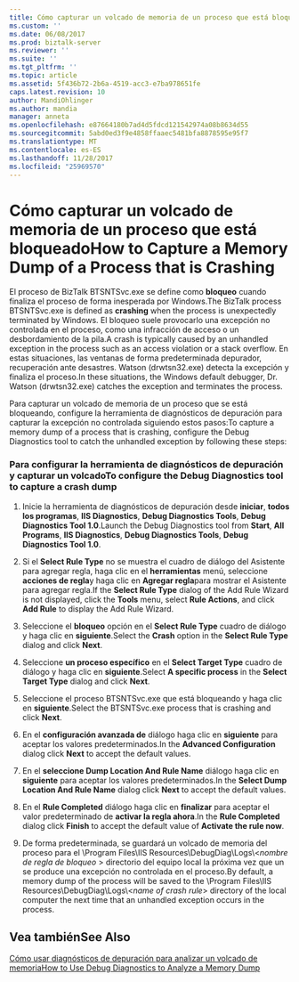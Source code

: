 ```yaml
---
title: Cómo capturar un volcado de memoria de un proceso que está bloqueado | Documentos de Microsoft
ms.custom: ''
ms.date: 06/08/2017
ms.prod: biztalk-server
ms.reviewer: ''
ms.suite: ''
ms.tgt_pltfrm: ''
ms.topic: article
ms.assetid: 5f436b72-2b6a-4519-acc3-e7ba978651fe
caps.latest.revision: 10
author: MandiOhlinger
ms.author: mandia
manager: anneta
ms.openlocfilehash: e87664180b7ad4d5fdcd121542974a08b8634d55
ms.sourcegitcommit: 5abd0ed3f9e4858ffaaec5481bfa8878595e95f7
ms.translationtype: MT
ms.contentlocale: es-ES
ms.lasthandoff: 11/28/2017
ms.locfileid: "25969570"
---
```

# <a name="how-to-capture-a-memory-dump-of-a-process-that-is-crashing"></a><span data-ttu-id="891b5-102">Cómo capturar un volcado de memoria de un proceso que está bloqueado</span><span class="sxs-lookup"><span data-stu-id="891b5-102">How to Capture a Memory Dump of a Process that is Crashing</span></span>
<span data-ttu-id="891b5-103">El proceso de BizTalk BTSNTSvc.exe se define como **bloqueo** cuando finaliza el proceso de forma inesperada por Windows.</span><span class="sxs-lookup"><span data-stu-id="891b5-103">The BizTalk process BTSNTSvc.exe is defined as **crashing** when the process is unexpectedly terminated by Windows.</span></span> <span data-ttu-id="891b5-104">El bloqueo suele provocarlo una excepción no controlada en el proceso, como una infracción de acceso o un desbordamiento de la pila.</span><span class="sxs-lookup"><span data-stu-id="891b5-104">A crash is typically caused by an unhandled exception in the process such as an access violation or a stack overflow.</span></span> <span data-ttu-id="891b5-105">En estas situaciones, las ventanas de forma predeterminada depurador, recuperación ante desastres. Watson (drwtsn32.exe) detecta la excepción y finaliza el proceso.</span><span class="sxs-lookup"><span data-stu-id="891b5-105">In these situations, the Windows default debugger, Dr. Watson (drwtsn32.exe) catches the exception and terminates the process.</span></span>  
  
 <span data-ttu-id="891b5-106">Para capturar un volcado de memoria de un proceso que se está bloqueando, configure la herramienta de diagnósticos de depuración para capturar la excepción no controlada siguiendo estos pasos:</span><span class="sxs-lookup"><span data-stu-id="891b5-106">To capture a memory dump of a process that is crashing, configure the Debug Diagnostics tool to catch the unhandled exception by following these steps:</span></span>  
  
### <a name="to-configure-the-debug-diagnostics-tool-to-capture-a-crash-dump"></a><span data-ttu-id="891b5-107">Para configurar la herramienta de diagnósticos de depuración y capturar un volcado</span><span class="sxs-lookup"><span data-stu-id="891b5-107">To configure the Debug Diagnostics tool to capture a crash dump</span></span>  
  
1.  <span data-ttu-id="891b5-108">Inicie la herramienta de diagnósticos de depuración desde **iniciar**, **todos los programas**, **IIS Diagnostics**, **Debug Diagnostics Tools**, **Debug Diagnostics Tool 1.0**.</span><span class="sxs-lookup"><span data-stu-id="891b5-108">Launch the Debug Diagnostics tool from **Start**, **All Programs**, **IIS Diagnostics**, **Debug Diagnostics Tools**, **Debug Diagnostics Tool 1.0**.</span></span>  
  
2.  <span data-ttu-id="891b5-109">Si el **Select Rule Type** no se muestra el cuadro de diálogo del Asistente para agregar regla, haga clic en el **herramientas** menú, seleccione **acciones de regla**y haga clic en **Agregar regla**para mostrar el Asistente para agregar regla.</span><span class="sxs-lookup"><span data-stu-id="891b5-109">If the **Select Rule Type** dialog of the Add Rule Wizard is not displayed, click the **Tools** menu, select **Rule Actions**, and click **Add Rule** to display the Add Rule Wizard.</span></span>  
  
3.  <span data-ttu-id="891b5-110">Seleccione el **bloqueo** opción en el **Select Rule Type** cuadro de diálogo y haga clic en **siguiente**.</span><span class="sxs-lookup"><span data-stu-id="891b5-110">Select the **Crash** option in the **Select Rule Type** dialog and click **Next**.</span></span>  
  
4.  <span data-ttu-id="891b5-111">Seleccione **un proceso específico** en el **Select Target Type** cuadro de diálogo y haga clic en **siguiente**.</span><span class="sxs-lookup"><span data-stu-id="891b5-111">Select **A specific process** in the **Select Target Type** dialog and click **Next**.</span></span>  
  
5.  <span data-ttu-id="891b5-112">Seleccione el proceso BTSNTSvc.exe que está bloqueando y haga clic en **siguiente**.</span><span class="sxs-lookup"><span data-stu-id="891b5-112">Select the BTSNTSvc.exe process that is crashing and click **Next**.</span></span>  
  
6.  <span data-ttu-id="891b5-113">En el **configuración avanzada de** diálogo haga clic en **siguiente** para aceptar los valores predeterminados.</span><span class="sxs-lookup"><span data-stu-id="891b5-113">In the **Advanced Configuration** dialog click **Next** to accept the default values.</span></span>  
  
7.  <span data-ttu-id="891b5-114">En el **seleccione Dump Location And Rule Name** diálogo haga clic en **siguiente** para aceptar los valores predeterminados.</span><span class="sxs-lookup"><span data-stu-id="891b5-114">In the **Select Dump Location And Rule Name** dialog click **Next** to accept the default values.</span></span>  
  
8.  <span data-ttu-id="891b5-115">En el **Rule Completed** diálogo haga clic en **finalizar** para aceptar el valor predeterminado de **activar la regla ahora**.</span><span class="sxs-lookup"><span data-stu-id="891b5-115">In the **Rule Completed** dialog click **Finish** to accept the default value of **Activate the rule now**.</span></span>  
  
9. <span data-ttu-id="891b5-116">De forma predeterminada, se guardará un volcado de memoria del proceso para el \Program Files\IIS Resources\DebugDiag\Logs\\<*nombre de regla de bloqueo* \> directorio del equipo local la próxima vez que un se produce una excepción no controlada en el proceso.</span><span class="sxs-lookup"><span data-stu-id="891b5-116">By default, a memory dump of the process will be saved to the \Program Files\IIS Resources\DebugDiag\Logs\\<*name of crash rule*\> directory of the local computer the next time that an unhandled exception occurs in the process.</span></span>  
  
## <a name="see-also"></a><span data-ttu-id="891b5-117">Vea también</span><span class="sxs-lookup"><span data-stu-id="891b5-117">See Also</span></span>  
 [<span data-ttu-id="891b5-118">Cómo usar diagnósticos de depuración para analizar un volcado de memoria</span><span class="sxs-lookup"><span data-stu-id="891b5-118">How to Use Debug Diagnostics to Analyze a Memory Dump</span></span>](../core/how-to-use-debug-diagnostics-to-analyze-a-memory-dump.md)